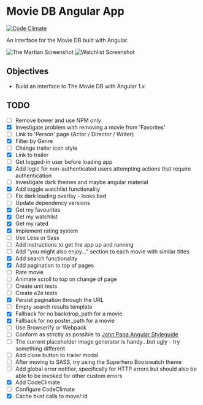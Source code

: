 # Movie DB Angular App

[![Code Climate](https://codeclimate.com/github/garethdn/MovieDbAngular/badges/gpa.svg)](https://codeclimate.com/github/garethdn/MovieDbAngular)

An interface for the Movie DB built with Angular.

![The Martian Screenshot](https://raw.githubusercontent.com/garethdn/MovieDbAngular/master/screenshots/movie.png)
![Watchlist Screenshot](https://raw.githubusercontent.com/garethdn/MovieDbAngular/master/screenshots/watchlist.png)

## Objectives

* Build an interface to The Movie DB with Angular 1.x

## TODO

- [ ] Remove bower and use NPM only
- [x] Investigate problem with removing a movie from 'Favorites'
- [ ] Link to 'Person' page (Actor / Director / Writer)
- [x] Filter by Genre
- [ ] Change trailer icon style
- [x] Link to trailer
- [ ] Get logged-in user before loading app
- [x] Add logic for non-authenticated users attempting actions that require authentication
- [ ] Investigate dark themes and maybe angular material
- [x] Add toggle watchlist functionality
- [ ] Fix dark loading overlay - looks bad
- [ ] Update dependency versions
- [x] Get my favourites
- [x] Get my watchlist
- [x] Get my rated
- [x] Implement rating system
- [ ] Use Less or Sass
- [ ] Add instructions to get the app up and running
- [ ] Add "you might also enjoy..." section to each movie with similar titles
- [x] Add search functionality
- [x] Add pagination to top of pages
- [ ] Rate movie
- [ ] Animate scroll to top on change of page
- [ ] Create unit tests
- [ ] Create e2e tests
- [x] Persist pagination through the URL
- [ ] Empty search results template
- [x] Fallback for no backdrop_path for a movie
- [x] Fallback for no poster_path for a movie
- [ ] Use Browserify or Webpack 
- [ ] Conform as strictly as possible to [John Papa Angular Styleguide](https://github.com/johnpapa/angular-styleguide)
- [ ] The current placeholder image generator is handy...but ugly - try something different
- [ ] Add close button to trailer modal
- [ ] After moving to SASS, try using the Superhero Bootswatch theme
- [ ] Add global error notifier, specifically for HTTP errors but should also be able to be invoked for other custom errors
- [x] Add CodeClimate
- [ ] Configure CodeClimate
- [x] Cache bust calls to move/:id